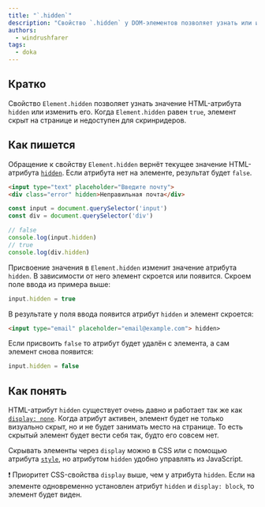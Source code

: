 ```yaml
---
title: "`.hidden`"
description: "Свойство `.hidden` у DOM-элементов позволяет узнать или изменить значение HTML-атрибута `hidden`"
authors:
  - windrushfarer
tags:
  - doka
---
```


## Кратко

Свойство `Element.hidden` позволяет узнать значение HTML-атрибута `hidden` или изменить его. Когда `Element.hidden` равен `true`, элемент скрыт на странице и недоступен для скринридеров.

## Как пишется

Обращение к свойству `Element.hidden` вернёт текущее значение HTML-атрибута [`hidden`](/html/hidden/). Если атрибута нет на элементе, результат будет `false`.

```html
<input type="text" placeholder="Введите почту">
<div class="error" hidden>Неправильная почта</div>
```

```js
const input = document.querySelector('input')
const div = document.querySelector('div')

// false
console.log(input.hidden)
// true
console.log(div.hidden)
```

Присвоение значения в `Element.hidden` изменит значение атрибута `hidden`. В зависимости от него элемент скроется или появится. Скроем поле ввода из примера выше:

```js
input.hidden = true
```

В результате у поля ввода появится атрибут `hidden` и элемент скроется:

```html
<input type="email" placeholder="email@example.com"> hidden>
```

Если присвоить `false` то атрибут будет удалён с элемента, а сам элемент снова появится:

```js
input.hidden = false
```

## Как понять

HTML-атрибут `hidden` существует очень давно и работает так же как [`display: none`](/css/display/). Когда атрибут активен, элемент будет не только визуально скрыт, но и не будет занимать место на странице. То есть скрытый элемент будет вести себя так, будто его совсем нет.

Скрывать элементы через `display` можно в CSS или с помощью атрибута [`style`](/js/element-style/), но атрибутом `hidden` удобно управлять из JavaScript.

<aside>

❗️ Приоритет CSS-свойства `display` выше, чем у атрибута `hidden`. Если на элементе одновременно установлен атрибут `hidden` и `display: block`, то элемент будет виден.

</aside>
